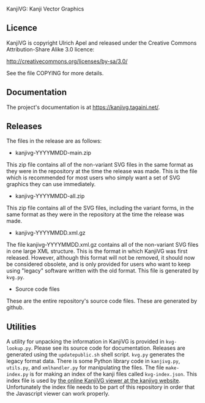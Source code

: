 KanjiVG: Kanji Vector Graphics

Licence
-------
KanjiVG is copyright Ulrich Apel and released under the Creative Commons
Attribution-Share Alike 3.0 licence:

http://creativecommons.org/licenses/by-sa/3.0/

See the file COPYING for more details.

Documentation
-------------
The project's documentation is at https://kanjivg.tagaini.net/.

Releases
--------

The files in the release are as follows:

* kanjivg-YYYYMMDD-main.zip

This zip file contains all of the non-variant SVG files in the same
format as they were in the repository at the time the release was
made. This is the file which is recommended for most users who simply
want a set of SVG graphics they can use immediately.

* kanjivg-YYYYMMDD-all.zip

This zip file contains all of the SVG files, including the variant
forms, in the same format as they were in the repository at the time
the release was made.

* kanjivg-YYYYMMDD.xml.gz

The file kanjivg-YYYYMMDD.xml.gz contains all of the non-variant SVG
files in one large XML structure. This is the format in which KanjiVG
was first released. However, although this format will not be removed,
it should now be considered obsolete, and is only provided for users
who want to keep using "legacy" software written with the old
format. This file is generated by `kvg.py`.

* Source code files

These are the entire repository's source code files. These are
generated by github.

Utilities
---------

A utility for unpacking the information in KanjiVG is provided in
`kvg-lookup.py`.  Please see its source code for documentation.
Releases are generated using the `updatepublic.sh` shell
script. `kvg.py` generates the legacy format data. There is some
Python library code in `kanjivg.py`, `utils.py`, and `xmlhandler.py`
for manipulating the files. The file `make-index.py` is for making an
index of the kanji files called `kvg-index.json`. This index file is
used by [the online KanjiVG viewer at the kanjivg
website](https://kanjivg.tagaini.net/viewer.html). Unfortunately the
index file needs to be part of this repository in order that the
Javascript viewer can work properly.
